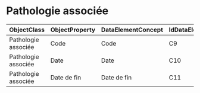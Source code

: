 # Pathologie associée

| ObjectClass | ObjectProperty | DataElementConcept | IdDataElementConcept | ConceptualDomain | DataElementConceptDefFR | DataElementConceptDefEN |
| ----------- | -------------- | ------------------ | -------------------- | ---------------- | ----------------------- | ----------------------- |
| Pathologie associée | Code | Code | C9 | [ICD-10](https://github.com/ylaizet/OSIRIS/blob/master/ConceptualDomain/ICD-10#ICD-10) |  |  |
| Pathologie associée | Date | Date | C10 |  |  |  |
| Pathologie associée | Date de fin | Date de fin | C11 |  |  |  |
